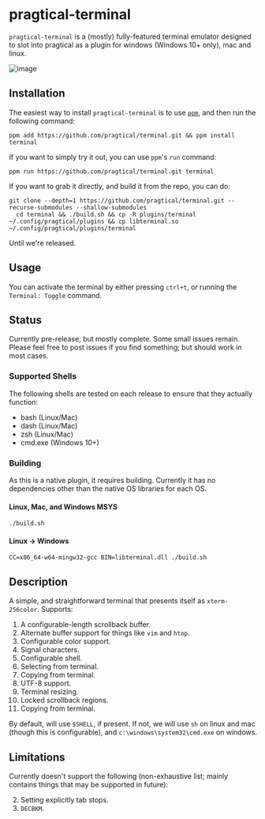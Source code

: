 # pragtical-terminal

`pragtical-terminal` is a (mostly) fully-featured terminal emulator designed to slot into pragtical as a plugin for windows (Windows 10+ only), mac and linux.

![image](https://github.com/adamharrison/lite-xl-terminal/assets/1034518/6b8003da-d4c1-4227-8fc9-3d2b1ae89bf2)


## Installation

The easiest way to install `pragtical-terminal` is to use [`ppm`](https://github.com/pragtical/plugin-manager), and
then run the following command:

```
ppm add https://github.com/pragtical/terminal.git && ppm install terminal
```

If you want to simply try it out, you can use `ppm`'s `run` command:

```
ppm run https://github.com/pragtical/terminal.git terminal
```

If you want to grab it directly, and build it from the repo, you can do:

```
git clone --depth=1 https://github.com/pragtical/terminal.git --recurse-submodules --shallow-submodules
  cd terminal && ./build.sh && cp -R plugins/terminal ~/.config/pragtical/plugins && cp libterminal.so ~/.config/pragtical/plugins/terminal
```

Until we're released.

## Usage

You can activate the terminal by either pressing `ctrl+t`, or running the `Terminal: Toggle` command.

## Status

Currently pre-release; but mostly complete. Some small issues remain. Please feel free to post
issues if you find something; but should work in most cases.

### Supported Shells

The following shells are tested on each release to ensure that they actually function:

* bash (Linux/Mac)
* dash (Linux/Mac)
* zsh (Linux/Mac)
* cmd.exe (Windows 10+)

### Building

As this is a native plugin, it requires building. Currently it has no dependencies other than
the native OS libraries for each OS.

#### Linux, Mac, and Windows MSYS

```
./build.sh
```

#### Linux -> Windows

```
CC=x86_64-w64-mingw32-gcc BIN=libterminal.dll ./build.sh
```

## Description

A simple, and straightforward terminal that presents itself as `xterm-256color`. Supports:

1. A configurable-length scrollback buffer.
2. Alternate buffer support for things like `vim` and `htop`.
3. Configurable color support.
4. Signal characters.
5. Configurable shell.
6. Selecting from terminal.
7. Copying from terminal.
8. UTF-8 support.
9. Terminal resizing.
10. Locked scrollback regions.
11. Copying from terminal.

By default, will use `$SHELL`, if present. If not, we will use `sh` on linux and mac
(though this is configurable), and `c:\windows\system32\cmd.exe` on windows.

## Limitations

Currently doesn't support the following (non-exhaustive list; mainly contains
things that may be supported in future):

2. Setting explicitly tab stops.
3. `DECBKM`.
